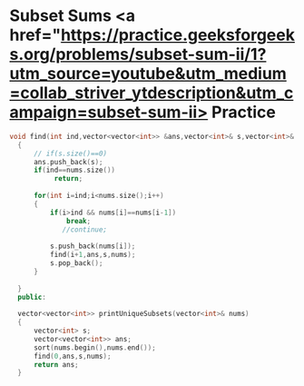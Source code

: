 # Subset Sums <a href="https://practice.geeksforgeeks.org/problems/subset-sum-ii/1?utm_source=youtube&utm_medium=collab_striver_ytdescription&utm_campaign=subset-sum-ii> Practice</a>
  
  ```cpp
  void find(int ind,vector<vector<int>> &ans,vector<int>& s,vector<int>& nums)
    {
        // if(s.size()==0)
        ans.push_back(s);
        if(ind==nums.size())
             return;
        
        for(int i=ind;i<nums.size();i++)
        {
            if(i>ind && nums[i]==nums[i-1])
                break;
               //continue;
            
            s.push_back(nums[i]);
            find(i+1,ans,s,nums);
            s.pop_back();
        }
       
    }
    public:
    
    vector<vector<int>> printUniqueSubsets(vector<int>& nums) 
    {
        vector<int> s;
        vector<vector<int>> ans;
        sort(nums.begin(),nums.end());
        find(0,ans,s,nums);
        return ans;
    }

